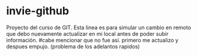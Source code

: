 # invie-github
Proyecto del curso de GIT.
Esta linea es para simular un cambio en remoto que debo nuevamente actualizar en mi local antes de poder subir información.
#cabe mencionar que no fue así. primero me actualizo y despues empujo. (problema de los adelantos rapidos)
